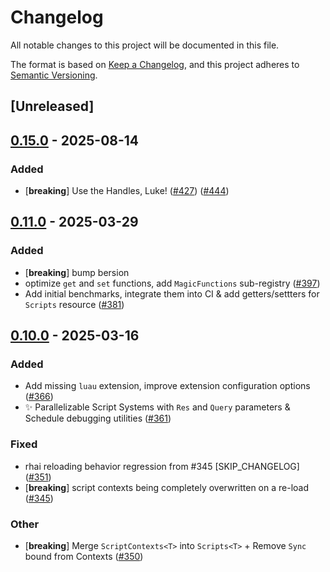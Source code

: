 # Changelog

All notable changes to this project will be documented in this file.

The format is based on [Keep a Changelog](https://keepachangelog.com/en/1.0.0/),
and this project adheres to [Semantic Versioning](https://semver.org/spec/v2.0.0.html).

## [Unreleased]

## [0.15.0](https://github.com/makspll/bevy_mod_scripting/compare/bevy_mod_scripting_rhai-v0.14.0...bevy_mod_scripting_rhai-v0.15.0) - 2025-08-14

### Added

- [**breaking**] Use the Handles, Luke! ([#427](https://github.com/makspll/bevy_mod_scripting/pull/427)) ([#444](https://github.com/makspll/bevy_mod_scripting/pull/444))

## [0.11.0](https://github.com/makspll/bevy_mod_scripting/compare/bevy_mod_scripting_rhai-v0.10.0...bevy_mod_scripting_rhai-v0.11.0) - 2025-03-29

### Added

- [**breaking**] bump bersion
- optimize `get` and `set` functions, add `MagicFunctions` sub-registry ([#397](https://github.com/makspll/bevy_mod_scripting/pull/397))
- Add initial benchmarks, integrate them into CI & add getters/settters for `Scripts` resource ([#381](https://github.com/makspll/bevy_mod_scripting/pull/381))

## [0.10.0](https://github.com/makspll/bevy_mod_scripting/compare/bevy_mod_scripting_rhai-v0.9.11...bevy_mod_scripting_rhai-v0.10.0) - 2025-03-16

### Added

- Add missing `luau` extension, improve extension configuration options ([#366](https://github.com/makspll/bevy_mod_scripting/pull/366))
- :sparkles: Parallelizable Script Systems with `Res` and `Query` parameters & Schedule debugging utilities ([#361](https://github.com/makspll/bevy_mod_scripting/pull/361))

### Fixed

- rhai reloading behavior regression from #345 [SKIP_CHANGELOG] ([#351](https://github.com/makspll/bevy_mod_scripting/pull/351))
- [**breaking**] script contexts being completely overwritten on a re-load ([#345](https://github.com/makspll/bevy_mod_scripting/pull/345))

### Other

- [**breaking**] Merge `ScriptContexts<T>` into `Scripts<T>` + Remove `Sync` bound from Contexts ([#350](https://github.com/makspll/bevy_mod_scripting/pull/350))
